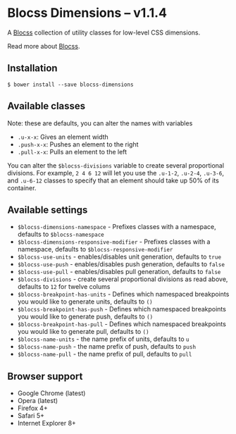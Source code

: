 # Blocss Dimensions – v1.1.4

A [Blocss](https://github.com/Blocss/blocss/) collection of utility classes for low-level CSS dimensions.

Read more about [Blocss](https://blocss.github.io/blocss).

## Installation

    $ bower install --save blocss-dimensions

## Available classes
Note: these are defaults, you can alter the names with variables

* `.u-x-x`: Gives an element width
* `.push-x-x`: Pushes an element to the right
* `.pull-x-x`: Pulls an element to the left

You can alter the `$blocss-divisions` variable to create several proportional divisions.
For example, `2 4 6 12` will let you use the `.u-1-2`, `.u-2-4`, `.u-3-6`, and
`.u-6-12` classes to specify that an element should take up 50% of its container.

## Available settings

* `$blocss-dimensions-namespace` - Prefixes classes with a namespace, defaults to `$blocss-namespace`
* `$blocss-dimensions-responsive-modifier` - Prefixes classes with a namespace, defaults to `$blocss-responsive-modifier`
* `$blocss-use-units` - enables/disables unit generation, defaults to `true`
* `$blocss-use-push` - enables/disables push generation, defaults to `false`
* `$blocss-use-pull` - enables/disables pull generation, defaults to `false`
* `$blocss-divisions` - create several proportional divisions as read above, defaults to `12` for twelve colums
* `$blocss-breakpoint-has-units` - Defines which namespaced breakpoints you would like to generate units, defaults to `()`
* `$blocss-breakpoint-has-push` - Defines which namespaced breakpoints you would like to generate push, defaults to `()`
* `$blocss-breakpoint-has-pull` - Defines which namespaced breakpoints you would like to generate pull, defaults to `()`
* `$blocss-name-units` - the name prefix of units, defaults to `u`
* `$blocss-name-push` - the name prefix of push, defaults to `push`
* `$blocss-name-pull` - the name prefix of pull, defaults to `pull`

## Browser support

* Google Chrome (latest)
* Opera (latest)
* Firefox 4+
* Safari 5+
* Internet Explorer 8+
